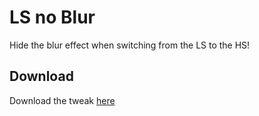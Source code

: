 # LS no Blur

Hide the blur effect when switching from the LS to the HS!

## Download
Download the tweak [here](https://github.com/raspberryenvoie/LS-no-Blur/releases)

